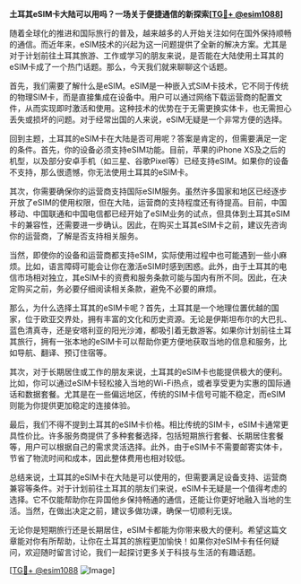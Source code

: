 **土耳其eSIM卡大陆可以用吗？一场关于便捷通信的新探索[[TG💪+ @esim1088](https://t.me/s/esim1088)]**

随着全球化的推进和国际旅行的普及，越来越多的人开始关注如何在国外保持顺畅的通信。而近年来，eSIM技术的兴起为这一问题提供了全新的解决方案。尤其是对于计划前往土耳其旅游、工作或学习的朋友来说，是否能在大陆使用土耳其的eSIM卡成了一个热门话题。那么，今天我们就来聊聊这个话题。

首先，我们需要了解什么是eSIM。eSIM是一种嵌入式SIM卡技术，它不同于传统的物理SIM卡，而是直接集成在设备中。用户可以通过网络下载运营商的配置文件，从而实现即时激活和使用。这种技术的优势在于无需更换实体卡，也无需担心丢失或损坏的问题。对于经常出国的人来说，eSIM无疑是一个非常方便的选择。

回到主题，土耳其的eSIM卡在大陆是否可用呢？答案是肯定的，但需要满足一定的条件。首先，你的设备必须支持eSIM功能。目前，苹果的iPhone XS及之后的机型，以及部分安卓手机（如三星、谷歌Pixel等）已经支持eSIM。如果你的设备不支持，那么很遗憾，你无法使用土耳其的eSIM卡。

其次，你需要确保你的运营商支持国际eSIM服务。虽然许多国家和地区已经逐步开放了eSIM的使用权限，但在大陆，运营商的支持程度还有待提高。目前，中国移动、中国联通和中国电信都已经开始了eSIM业务的试点，但具体到土耳其eSIM卡的兼容性，还需要进一步确认。因此，在购买土耳其eSIM卡之前，建议先咨询你的运营商，了解是否支持相关服务。

当然，即使你的设备和运营商都支持eSIM，实际使用过程中也可能遇到一些小麻烦。比如，语言障碍可能会让你在激活eSIM时感到困惑。此外，由于土耳其的电信市场相对独立，其eSIM卡的资费和服务条款可能与国内有所不同。因此，在决定购买之前，务必要仔细阅读相关条款，避免不必要的麻烦。

那么，为什么选择土耳其的eSIM卡呢？首先，土耳其是一个地理位置优越的国家，位于欧亚交界处，拥有丰富的文化和历史资源。无论是伊斯坦布尔的大巴扎、蓝色清真寺，还是安塔利亚的阳光沙滩，都吸引着无数游客。如果你计划前往土耳其旅行，拥有一张本地的eSIM卡可以帮助你更方便地获取当地的信息和服务，比如导航、翻译、预订住宿等。

其次，对于长期居住或工作的朋友来说，土耳其的eSIM卡也能提供极大的便利。比如，你可以通过eSIM卡轻松接入当地的Wi-Fi热点，或者享受更为实惠的国际通话和数据套餐。尤其是在一些偏远地区，传统的SIM卡信号可能不稳定，而eSIM则能为你提供更加稳定的连接体验。

最后，我们不得不提到土耳其的eSIM卡价格。相比传统的SIM卡，eSIM卡通常更具性价比。许多服务商提供了多种套餐选择，包括短期旅行套餐、长期居住套餐等，用户可以根据自己的需求灵活选择。此外，由于eSIM卡不需要邮寄实体卡，节省了物流时间和成本，因此整体费用也相对较低。

总结来说，土耳其的eSIM卡在大陆是可以使用的，但需要满足设备支持、运营商兼容等条件。对于计划前往土耳其的朋友们来说，eSIM卡无疑是一个值得考虑的选择。它不仅能帮助你在异国他乡保持畅通的通信，还能让你更好地融入当地的生活。当然，在做出决定之前，建议多做功课，确保一切顺利无误。

无论你是短期旅行还是长期居住，eSIM卡都能为你带来极大的便利。希望这篇文章能对你有所帮助，让你在土耳其的旅程更加愉快！如果你对eSIM卡有任何疑问，欢迎随时留言讨论，我们一起探讨更多关于科技与生活的有趣话题。

[[TG💪+ @esim1088](https://t.me/s/esim1088) ![Image](https://i.postimg.cc/4NQfJmqS/Snipaste-2025-05-13-00-14-12.png)]